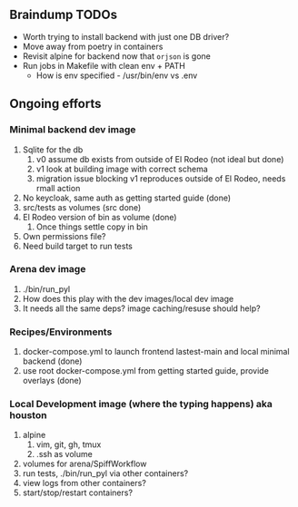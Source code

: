 ## Braindump TODOs

* Worth trying to install backend with just one DB driver?
* Move away from poetry in containers
* Revisit alpine for backend now that `orjson` is gone
* Run jobs in Makefile with clean env + PATH 
  * How is env specified - /usr/bin/env vs .env

## Ongoing efforts

### Minimal backend dev image

1. Sqlite for the db
   1. v0 assume db exists from outside of El Rodeo (not ideal but done)
   1. v1 look at building image with correct schema
   1. migration issue blocking v1 reproduces outside of El Rodeo, needs rmall action
1. No keycloak, same auth as getting started guide (done)
1. src/tests as volumes (src done)
1. El Rodeo version of bin as volume (done)
   1. Once things settle copy in bin
1. Own permissions file?
1. Need build target to run tests

### Arena dev image

1. ./bin/run_pyl
1. How does this play with the dev images/local dev image
1. It needs all the same deps? image caching/resuse should help?

### Recipes/Environments

1. docker-compose.yml to launch frontend lastest-main and local minimal backend (done)
1. use root docker-compose.yml from getting started guide, provide overlays (done)

### Local Development image (where the typing happens) aka houston

1. alpine
   1. vim, git, gh, tmux
   1. .ssh as volume
1. volumes for arena/SpiffWorkflow
1. run tests, ./bin/run_pyl via other containers?
1. view logs from other containers?
1. start/stop/restart containers?
